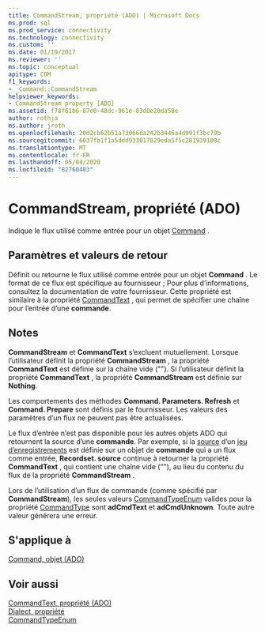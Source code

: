 ```yaml
---
title: CommandStream, propriété (ADO) | Microsoft Docs
ms.prod: sql
ms.prod_service: connectivity
ms.technology: connectivity
ms.custom: ''
ms.date: 01/19/2017
ms.reviewer: ''
ms.topic: conceptual
apitype: COM
f1_keywords:
- _Command::CommandStream
helpviewer_keywords:
- CommandStream property [ADO]
ms.assetid: f78f61b6-87e0-48dc-961e-83d0e20da58e
author: rothja
ms.author: jroth
ms.openlocfilehash: 20d2cb62b51a73066da242b3446a4d991f3bc79b
ms.sourcegitcommit: 6037fb1f1a5ddd933017029eda5f5c281939100c
ms.translationtype: MT
ms.contentlocale: fr-FR
ms.lasthandoff: 05/04/2020
ms.locfileid: "82760403"
---
```

# <a name="commandstream-property-ado"></a>CommandStream, propriété (ADO)
Indique le flux utilisé comme entrée pour un objet [Command](../../../ado/reference/ado-api/command-object-ado.md) .  
  
## <a name="settings-and-return-values"></a>Paramètres et valeurs de retour  
 Définit ou retourne le flux utilisé comme entrée pour un objet **Command** . Le format de ce flux est spécifique au fournisseur ; Pour plus d’informations, consultez la documentation de votre fournisseur. Cette propriété est similaire à la propriété [CommandText](../../../ado/reference/ado-api/commandtext-property-ado.md) , qui permet de spécifier une chaîne pour l’entrée d’une **commande**.  
  
## <a name="remarks"></a>Notes  
 **CommandStream** et **CommandText** s’excluent mutuellement. Lorsque l’utilisateur définit la propriété **CommandStream** , la propriété **CommandText** est définie sur la chaîne vide (""). Si l’utilisateur définit la propriété **CommandText** , la propriété **CommandStream** est définie sur **Nothing**.  
  
 Les comportements des méthodes **Command. Parameters. Refresh** et **Command. Prepare** sont définis par le fournisseur. Les valeurs des paramètres d’un flux ne peuvent pas être actualisées.  
  
 Le flux d’entrée n’est pas disponible pour les autres objets ADO qui retournent la source d’une **commande**. Par exemple, si la [source](../../../ado/reference/ado-api/source-property-ado-recordset.md) d’un [jeu d’enregistrements](../../../ado/reference/ado-api/recordset-object-ado.md) est définie sur un objet de **commande** qui a un flux comme entrée, **Recordset. source** continue à retourner la propriété **CommandText** , qui contient une chaîne vide (""), au lieu du contenu du flux de la propriété **CommandStream** .  
  
 Lors de l’utilisation d’un flux de commande (comme spécifié par **CommandStream**), les seules valeurs [CommandTypeEnum](../../../ado/reference/ado-api/commandtypeenum.md) valides pour la propriété [CommandType](../../../ado/reference/ado-api/commandtype-property-ado.md) sont **adCmdText** et **adCmdUnknown**. Toute autre valeur générera une erreur.  
  
## <a name="applies-to"></a>S'applique à  
 [Command, objet (ADO)](../../../ado/reference/ado-api/command-object-ado.md)  
  
## <a name="see-also"></a>Voir aussi  
 [CommandText, propriété (ADO)](../../../ado/reference/ado-api/commandtext-property-ado.md)   
 [Dialect, propriété](../../../ado/reference/ado-api/dialect-property.md)   
 [CommandTypeEnum](../../../ado/reference/ado-api/commandtypeenum.md)
